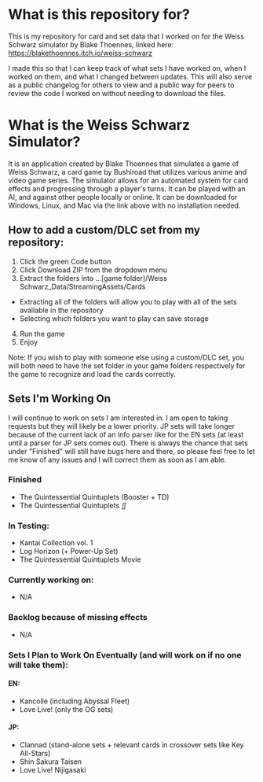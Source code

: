 # What is this repository for?

This is my repository for card and set data that I worked on for the Weiss Schwarz simulator by Blake Thoennes, linked here: https://blakethoennes.itch.io/weiss-schwarz

I made this so that I can keep track of what sets I have worked on, when I worked on them, and what I changed between updates. This will also serve as a public changelog for others to view and a public way for peers to review the code I worked on without needing to download the files.

# What is the Weiss Schwarz Simulator?

It is an application created by Blake Thoennes that simulates a game of Weiss Schwarz, a card game by Bushiroad that utilizes various anime and video game series. The simulator allows for an automated system for card effects and progressing through a player's turns. It can be played with an AI, and against other people locally or online. It can be downloaded for Windows, Linux, and Mac via the link above with no installation needed.

## How to add a custom/DLC set from my repository:
1. Click the green Code button
2. Click Download ZIP from the dropdown menu
3. Extract the folders into ...[game folder]/Weiss Schwarz_Data/StreamingAssets/Cards
- Extracting all of the folders will allow you to play with all of the sets available in the repository
- Selecting which folders you want to play can save storage
4. Run the game
5. Enjoy

Note: If you wish to play with someone else using a custom/DLC set, you will both need to have the set folder in your game folders respectively for the game to recognize and load the cards correctly.

## Sets I'm Working On
I will continue to work on sets I am interested in. I am open to taking requests but they will likely be a lower priority. JP sets will take longer because of the current lack of an info parser like for the EN sets (at least until a parser for JP sets comes out). There is always the chance that sets under "Finished" will still have bugs here and there, so please feel free to let me know of any issues and I will correct them as soon as I am able.

### Finished
* The Quintessential Quintuplets (Booster + TD)
* The Quintessential Quintuplets ∬

### In Testing:
* Kantai Collection vol. 1
* Log Horizon (+ Power-Up Set)
* The Quintessential Quintuplets Movie

### Currently working on:
* N/A

### Backlog because of missing effects
* N/A

### Sets I Plan to Work On Eventually (and will work on if no one will take them):
#### EN:
* Kancolle (including Abyssal Fleet)
* Love Live! (only the OG sets)

#### JP:
* Clannad (stand-alone sets + relevant cards in crossover sets like Key All-Stars)
* Shin Sakura Taisen
* Love Live! Nijigasaki
